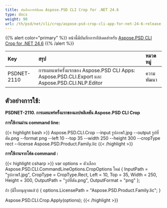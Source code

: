 ```yaml
---
title: บันทึกการอัปเดต Aspose.PSD CLI Crop for .NET 24.6
type: docs
weight: 90
url: /th/psd/net/cli/crop/aspose-psd-crop-cli-app-for-net-24-6-release-notes/
---
```


{{% alert color="primary" %}}
หน้านี้มีบันทึกการอัปเดตสำหรับ [Aspose.PSD CLI Crop for .NET 24.6](https://www.nuget.org/packages/Aspose.PSD.CLI.Crop/)
{{% /alert %}}

| **Key**     | **สรุป**                                                                                   | **หมวดหมู่** |
|:------------|:--------------------------------------------------------------------------------------------|:-------------|
| PSDNET-2110 | การเผยแพร่ครั้งแรกของ Aspose.PSD CLI Apps: Aspose.PSD.CLI.Export และ Aspose.PSD.CLI.NLP.Editor |  ความพัฒนา |

## **ตัวอย่างการใช้:**

**PSDNET-2110. การเผยแพร่ครั้งแรกของแอปพลิเคชัน Aspose.PSD CLI Crop**


**การใช้งานผ่าน command line:**

{{< highlight bash >}}
Aspose.PSD.CLI.Crop --input รูปภาพ1.jpg --output รูปที่ตัด.png --format png --left 10 --top 35 --width 250 --height 300 --cropType rect --license Aspose.PSD.Product.Family.lic
{{< /highlight >}}

**การใช้งานจากโค้ด command :**

{{< highlight csharp >}}
var options = ตัวเลือก Aspose.PSD.CLI.CommandLineOptions.CropOptions ใหม่
{
    InputPath = "รูปภาพ1.jpg",
    CropType = CropType.Rect,
    Left = 10,
    Top = 35,
    Width = 250,
    Height = 300,
    OutputPath = "รูปที่ตัด.png",
    OutputFormat = "png"
};


ถ้า (มีใบอนุญาตแล้ว)
{
    options.LicensePath = "Aspose.PSD.Product.Family.lic";
}

Aspose.PSD.CLI.Crop.Apply(options);
{{< /highlight >}}
